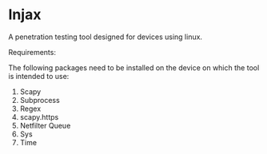 # Injax
A penetration testing tool designed for devices using linux.

Requirements:

The following packages need to be installed on the device on which the tool is intended to use:
1. Scapy
2. Subprocess
3. Regex
4. scapy.https
5. Netfilter Queue
6. Sys
7. Time
